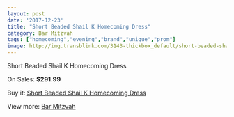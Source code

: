 ```yaml
---
layout: post
date: '2017-12-23'
title: "Short Beaded Shail K Homecoming Dress"
category: Bar Mitzvah
tags: ["homecoming","evening","brand","unique","prom"]
image: http://img.transblink.com/3143-thickbox_default/short-beaded-shail-k-homecoming-dress.jpg
---
```

Short Beaded Shail K Homecoming Dress

On Sales: **$291.99**
<a href="https://www.transblink.com/en/bar-mitzvah/994-short-beaded-shail-k-homecoming-dress.html"><amp-img layout="responsive" width="600" height="600" src="//img.transblink.com/3143-thickbox_default/short-beaded-shail-k-homecoming-dress.jpg" alt="Short Beaded Shail K Homecoming Dress 0" /></a>
<a href="https://www.transblink.com/en/bar-mitzvah/994-short-beaded-shail-k-homecoming-dress.html"><amp-img layout="responsive" width="600" height="600" src="//img.transblink.com/3145-thickbox_default/short-beaded-shail-k-homecoming-dress.jpg" alt="Short Beaded Shail K Homecoming Dress 1" /></a>
<a href="https://www.transblink.com/en/bar-mitzvah/994-short-beaded-shail-k-homecoming-dress.html"><amp-img layout="responsive" width="600" height="600" src="//img.transblink.com/3144-thickbox_default/short-beaded-shail-k-homecoming-dress.jpg" alt="Short Beaded Shail K Homecoming Dress 2" /></a>

Buy it: [Short Beaded Shail K Homecoming Dress](https://www.transblink.com/en/bar-mitzvah/994-short-beaded-shail-k-homecoming-dress.html "Short Beaded Shail K Homecoming Dress")

View more: [Bar Mitzvah](https://www.transblink.com/en/2-bar-mitzvah "Bar Mitzvah")